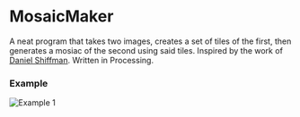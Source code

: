 # MosaicMaker
A neat program that takes two images, creates a set of tiles of the first, then generates a mosiac of the second using said tiles.
Inspired by the work of [Daniel Shiffman](https://shiffman.net/). Written in Processing.

### Example

![Example 1](./example_1.gif)
